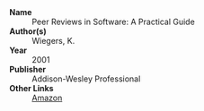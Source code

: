 
<dl>
	<dt><strong>Name</strong></dt>
	<dd>Peer Reviews in Software: A Practical Guide</dd>
	<dt><strong>Author(s)</strong></dt>
	<dd>Wiegers, K.</dd>
	<dt><strong>Year</strong></dt>
	<dd>2001</dd>
	<dt><strong>Publisher</strong></dt>
	<dd>Addison-Wesley Professional</dd>
	<dt><strong>Other Links</strong></dt>
	<dd><a href="https://www.amazon.com/Peer-Reviews-Software-Practical-Guide/dp/0201734850">Amazon</a></dd>
</dl>
